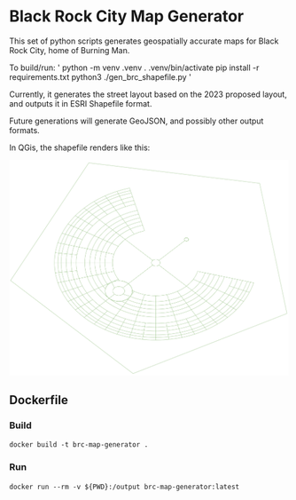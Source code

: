 # Black Rock City Map Generator

This set of python scripts generates geospatially accurate maps for Black Rock City, home of Burning Man.

To build/run:
'
python -m venv .venv
. .venv/bin/activate
pip install -r requirements.txt
python3 ./gen_brc_shapefile.py
'

Currently, it generates the street layout based on the 2023 proposed layout, and outputs it in ESRI Shapefile format.

Future generations will generate GeoJSON, and possibly other output formats.

In QGis, the shapefile renders like this:

![BRC 2023](./BRC_2022_city_layout.png)

## Dockerfile

### Build

	docker build -t brc-map-generator .

### Run

	docker run --rm -v ${PWD}:/output brc-map-generator:latest
